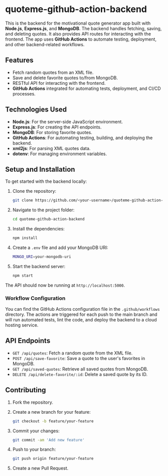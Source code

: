 # quoteme-github-action-backend

This is the backend for the motivational quote generator app built with **Node.js**, **Express.js**, and **MongoDB**. The backend handles fetching, saving, and deleting quotes. It also provides API routes for interacting with the frontend. The app uses **GitHub Actions** to automate testing, deployment, and other backend-related workflows.

## Features

- Fetch random quotes from an XML file.
- Save and delete favorite quotes to/from MongoDB.
- RESTful API for interacting with the frontend.
- **GitHub Actions** integrated for automating tests, deployment, and CI/CD processes.

## Technologies Used

- **Node.js**: For the server-side JavaScript environment.
- **Express.js**: For creating the API endpoints.
- **MongoDB**: For storing favorite quotes.
- **GitHub Actions**: For automating testing, building, and deploying the backend.
- **xml2js**: For parsing XML quotes data.
- **dotenv**: For managing environment variables.

## Setup and Installation

To get started with the backend locally:

1. Clone the repository:

    ```bash
    git clone https://github.com/<your-username>/quoteme-github-action-backend.git
    ```

2. Navigate to the project folder:

    ```bash
    cd quoteme-github-action-backend
    ```

3. Install the dependencies:

    ```bash
    npm install
    ```

4. Create a `.env` file and add your MongoDB URI:

    ```bash
    MONGO_URI=your-mongodb-uri
    ```

5. Start the backend server:

    ```bash
    npm start
    ```

The API should now be running at `http://localhost:5000`.

### Workflow Configuration

You can find the GitHub Actions configuration file in the `.github/workflows` directory. The actions are triggered for each push to the main branch and will run automated tests, lint the code, and deploy the backend to a cloud hosting service.

## API Endpoints

- `GET /api/quotes`: Fetch a random quote from the XML file.
- `POST /api/save-favorite`: Save a quote to the user's favorites in MongoDB.
- `GET /api/saved-quotes`: Retrieve all saved quotes from MongoDB.
- `DELETE /api/delete-favorite/:id`: Delete a saved quote by its ID.

## Contributing

1. Fork the repository.
2. Create a new branch for your feature:

    ```bash
    git checkout -b feature/your-feature
    ```

3. Commit your changes:

    ```bash
    git commit -am 'Add new feature'
    ```

4. Push to your branch:

    ```bash
    git push origin feature/your-feature
    ```

5. Create a new Pull Request.